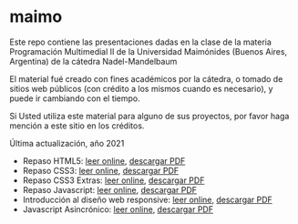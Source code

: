 # maimo

Este repo contiene las presentaciones dadas en la clase de la materia Programación Multimedial II de la Universidad Maimónides (Buenos Aires, Argentina) de la cátedra Nadel-Mandelbaum

El material fué creado con fines académicos por la cátedra, o tomado de sitios web públicos (con crédito a los mismos cuando es necesario), y puede ir cambiando con el tiempo.

Si Usted utiliza este material para alguno de sus proyectos, por favor haga mención a este sitio en los créditos.

Última actualización, año 2021

* Repaso HTML5: [leer online](Presentaciones/HTML5/HTML5-Presentacion.md), [descargar PDF](Presentaciones/HTML5/HTML5-Presentacion.pdf)
* Repaso CSS3: [leer online](Presentaciones/CSS3/CSS3-Presentacion.md), [descargar PDF](Presentaciones/CSS3/CSS3-Presentacion.pdf)
* Repaso CSS3 Extras: [leer online](Presentaciones/CSS3/CSS3-Presentacion_Extras.md), [descargar PDF](Presentaciones/CSS3/CSS3-Presentacion_Extras.pdf)
* Repaso Javascript: [leer online](Presentaciones/Javascript/Javascript-Presentacion.md), [descargar PDF](Presentaciones/Javascript/Javascript-Presentacion.pdf)
* Introducción al diseño web responsive: [leer online](Presentaciones/Responsive/Responsive-Presentacion.md), [descargar PDF](Presentaciones/Responsive/Responsive-Presentacion.pdf)
* Javascript Asincrónico: [leer online](Presentaciones/Promises/Promises-Presentacion.md), [descargar PDF](Presentaciones/Promises/Promises-Presentacion.pdf)